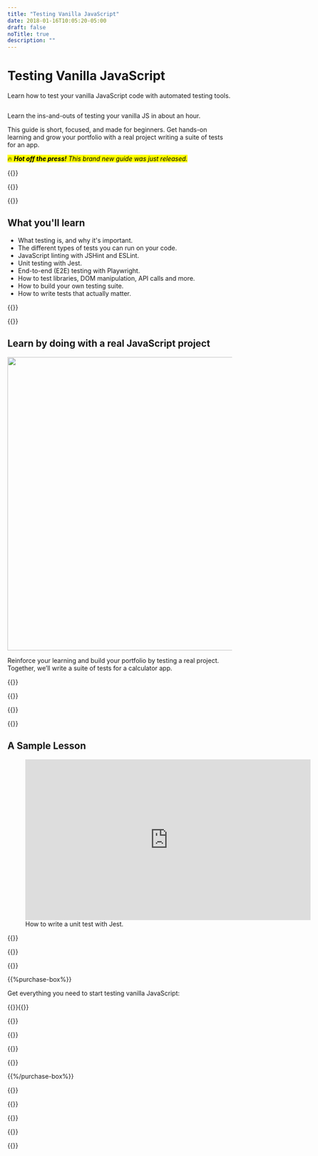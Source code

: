 ```yaml
---
title: "Testing Vanilla JavaScript"
date: 2018-01-16T10:05:20-05:00
draft: false
noTitle: true
description: ""
---
```


<h1 class="no-padding-top no-margin-bottom h5 text-sans">Testing Vanilla JavaScript</h1>
<p><span class="text-xlarge text-serif">Learn how to test your vanilla JavaScript code with automated testing&nbsp;tools.</span></p>

<img class="img-center img-hero" alt="" src="/img/guides/testing.png">

<span class="text-large">Learn the ins-and-outs of testing your vanilla JS in about an&nbsp;hour.</span>

This guide is short, focused, and made for beginners. Get hands-on learning and grow your portfolio with a real project writing a suite of tests for an app.

<p><mark>🔥 <em><strong>Hot off the press!</strong> This brand new guide was just released.</em></mark></p>

{{<cta for="guide">}}

<div class="padding-bottom-small">{{<pricing-link>}}</div>

{{<used-by>}}

## What you'll learn

- What testing is, and why it's important.
- The different types of tests you can run on your code.
- JavaScript linting with JSHint and ESLint.
- Unit testing with Jest.
- End-to-end (E2E) testing with Playwright.
- How to test libraries, DOM manipulation, API calls and more.
- How to build your own testing suite.
- How to write tests that actually matter.

{{<formats>}}

{{<testimonial-group group="learn">}}

## Learn by doing with a real JavaScript project

<p class="no-margin-bottom"><img src="/img/projects/testing.png" alt="" width="1080" height="657" class="no-margin-bottom img-center"></p>

Reinforce your learning and build your portfolio by testing a real project. Together, we’ll write a suite of tests for a calculator app.

{{<bonuses>}}

{{<pricing-link>}}

{{<testimonial-group group="slack">}}

{{<skills>}}

## A Sample Lesson

<figure>
	<iframe class="no-margin-bottom" src="https://player.vimeo.com/video/747377931?h=d9edcd6669" width="640" height="360" frameborder="0" allow="autoplay; fullscreen; picture-in-picture" allowfullscreen></iframe>
	<figcaption>How to write a unit test with Jest.</figcaption>
</figure>

{{<sample>}}

{{<money-back>}}

{{<cta for="bio">}}

{{%purchase-box%}}

Get everything you need to start testing vanilla JavaScript:

{{<purchase-summary>}}{{</purchase-summary>}}

{{<cta for="guide-buy">}}

{{<purchase-link product="testing">}}

{{<purchase-upsell upsell="levelup">}}

{{<sales-numbers>}}

{{%/purchase-box%}}

{{<testimonial-group group="purchase">}}

{{<faq>}}

{{<pricing-link>}}

{{<testimonial-group group="faq">}}

{{<not-ready-yet>}}
